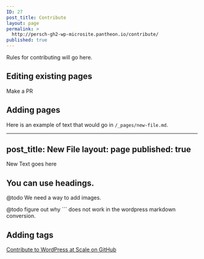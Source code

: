 ```yaml
---
ID: 27
post_title: Contribute
layout: page
permalink: >
  http://persch-gh2-wp-microsite.pantheon.io/contribute/
published: true
---
```

Rules for contributing will go here.

## Editing existing pages

Make a PR

## Adding pages

Here is an example of text that would go in `/_pages/new-file.md`.

  ---
  post_title: New File
  layout: page
  published: true
  ---

  New Text goes here

  ## You can use headings.

  @todo We need a way to add images.


@todo figure out why ``` does not work in the wordpress markdown conversion.




## Adding tags

<a class="long-box" href="https://github.com/pantheon-systems/wpas">Contribute to WordPress at Scale on GitHub</a>  
